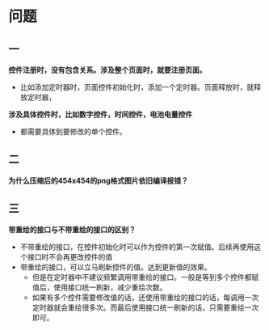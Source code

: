 # 问题

## 一

**控件注册时，没有包含关系。涉及整个页面时，就要注册页面。**

- 比如添加定时器时，页面控件初始化时，添加一个定时器。页面释放时，就释放定时器，

**涉及具体控件时，比如数字控件，时间控件，电池电量控件**

- 都需要具体到要修改的单个控件。

## 二

**为什么压缩后的454x454的png格式图片依旧编译报错？**

## 三

**带重绘的接口与不带重绘的接口的区别？**

- 不带重绘的接口，在控件初始化时可以作为控件的第一次赋值。后续再使用这个接口时不会再更改控件的值
- 带重绘的接口，可以立马刷新控件的值。达到更新值的效果。
  - 但是在定时器中不建议频繁调用带重绘的接口。一般是等到多个控件都赋值后，使用接口统一刷新，减少重绘次数。
  - 如果有多个控件需要修改值的话，还使用带重绘的接口的话，每调用一次定时器就会重绘很多次。而最后使用接口统一刷新的话，只需要重绘一次即可。
